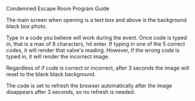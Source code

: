 Condemned Escape Room Program Guide

The main screen when opening is a text box and above is the background black box photo.

Type in a code you believe will work during the event. Once code is typed in, that is a max of 8 characters, hit enter. If typing in one of the 5 correct codes, it will render that valve's reading. However, if the wrong code is typed in, it will render the incorrect image.

Regardless of if code is correct or incorrect, after 3 seconds the image will reset to the blank black background.



The code is set to refresh the browser automatically after the image disappears after 3 seconds, so no refresh is needed.

